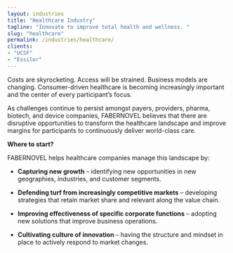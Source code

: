 ```yaml
---
layout: industries
title: "Healthcare Industry"
tagline: "Innovate to improve total health and wellness. "
slug: "healthcare"
permalink: /industries/healthcare/
clients: 
- "UCSF"
- "Essilor"
---
```


Costs are skyrocketing. Access will be strained. Business models are changing. Consumer-driven healthcare is becoming increasingly important and the center of every participant’s focus. 

As challenges continue to persist amongst payers, providers, pharma, biotech, and device companies, FABERNOVEL believes that there are disruptive opportunities to transform the healthcare landscape and improve margins for participants to continuously deliver world-class care.


**Where to start?**

FABERNOVEL helps healthcare companies manage this landscape by: 

-	**Capturing new growth** – identifying new opportunities in new geographies, industries, and customer segments. 

-	**Defending turf from increasingly competitive markets** – developing strategies that retain market share and relevant along the value chain. 

-	**Improving effectiveness of specific corporate functions** – adopting new solutions that improve business operations.

-	**Cultivating culture of innovation** – having the structure and mindset in place to actively respond to market changes. 